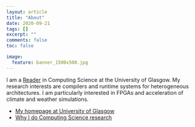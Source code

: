 ```yaml
---
layout: article
title: "About"
date: 2020-09-21
tags: []
excerpt: ""
comments: false
toc: false

image:
  feature: banner_1500x500.jpg
---
```


I am a [Reader](https://en.wikipedia.org/wiki/Reader_(academic_rank)) in Computing Science at the University of Glasgow. My research interests are compilers and runtime systems for heterogeneous architectures. I am particularly interested in FPGAs and acceleration of climate and weather simulations.

* [My homepage at University of Glasgow](https://www.gla.ac.uk/schools/computing/staff/wimvanderbauwhede/#/biography)
* [Why I do Computing Science research](https://www.slideshare.net/WimVanderbauwhede/why-i-do-computing-science-research)

